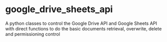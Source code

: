 # google_drive_sheets_api
A python classes to control the Google Drive API and Google Sheets API with direct functions to do the basic documents retrieval, overwrite, delete and permissioning control
